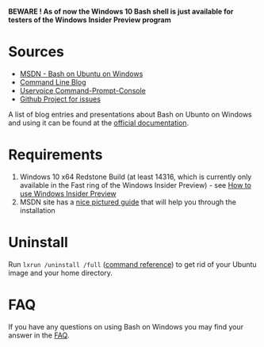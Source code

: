 **BEWARE ! As of now the Windows 10 Bash shell is just available for testers of the Windows Insider Preview program**

# Sources
* [MSDN - Bash on Ubuntu on Windows](https://msdn.microsoft.com/commandline/wsl/about)
* [Command Line Blog](https://blogs.msdn.microsoft.com/commandline/)
* [Uservoice Command-Prompt-Console](https://wpdev.uservoice.com/forums/266908-command-prompt-console/category/161892-bash)
* [Github Project for issues](https://github.com/Microsoft/BashOnWindows)

A list of blog entries and presentations about Bash on Ubunto on Windows and using it can be found at the  [official documentation](https://msdn.microsoft.com/commandline/wsl/about#announcements).

# Requirements
1. Windows 10 x64 Redstone Build (at least 14316, which is currently only available in the Fast ring of the Windows Insider Preview) - see [How to use Windows Insider Preview](http://windows.microsoft.com/en-us/windows/preview-how-to)
1. MSDN site has a [nice pictured guide][install guide] that will help you through the installation

# Uninstall
Run `lxrun /uninstall /full` ([command reference]) to get rid of your Ubuntu image and your home directory.

# FAQ
If you have any questions on using Bash on Windows you may find your answer in the [FAQ].

[install guide]: https://msdn.microsoft.com/en-us/commandline/wsl/install_guide
[command reference]: https://msdn.microsoft.com/en-us/commandline/wsl/reference
[FAQ]: https://msdn.microsoft.com/en-us/commandline/wsl/faq
